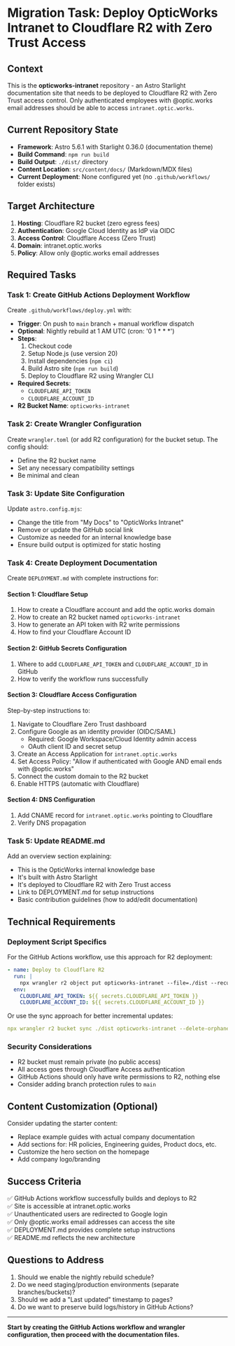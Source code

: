 # Migration Task: Deploy OpticWorks Intranet to Cloudflare R2 with Zero Trust Access

## Context
This is the **opticworks-intranet** repository - an Astro Starlight documentation site that needs to be deployed to Cloudflare R2 with Zero Trust access control. Only authenticated employees with @optic.works email addresses should be able to access `intranet.optic.works`.

## Current Repository State
- **Framework**: Astro 5.6.1 with Starlight 0.36.0 (documentation theme)
- **Build Command**: `npm run build`
- **Build Output**: `./dist/` directory
- **Content Location**: `src/content/docs/` (Markdown/MDX files)
- **Current Deployment**: None configured yet (no `.github/workflows/` folder exists)

## Target Architecture
1. **Hosting**: Cloudflare R2 bucket (zero egress fees)
2. **Authentication**: Google Cloud Identity as IdP via OIDC
3. **Access Control**: Cloudflare Access (Zero Trust)
4. **Domain**: intranet.optic.works
5. **Policy**: Allow only @optic.works email addresses

## Required Tasks

### Task 1: Create GitHub Actions Deployment Workflow
Create `.github/workflows/deploy.yml` with:
- **Trigger**: On push to `main` branch + manual workflow dispatch
- **Optional**: Nightly rebuild at 1 AM UTC (cron: '0 1 * * *')
- **Steps**:
  1. Checkout code
  2. Setup Node.js (use version 20)
  3. Install dependencies (`npm ci`)
  4. Build Astro site (`npm run build`)
  5. Deploy to Cloudflare R2 using Wrangler CLI
- **Required Secrets**: 
  - `CLOUDFLARE_API_TOKEN`
  - `CLOUDFLARE_ACCOUNT_ID`
- **R2 Bucket Name**: `opticworks-intranet`

### Task 2: Create Wrangler Configuration
Create `wrangler.toml` (or add R2 configuration) for the bucket setup. The config should:
- Define the R2 bucket name
- Set any necessary compatibility settings
- Be minimal and clean

### Task 3: Update Site Configuration
Update `astro.config.mjs`:
- Change the title from "My Docs" to "OpticWorks Intranet"
- Remove or update the GitHub social link
- Customize as needed for an internal knowledge base
- Ensure build output is optimized for static hosting

### Task 4: Create Deployment Documentation
Create `DEPLOYMENT.md` with complete instructions for:

#### Section 1: Cloudflare Setup
1. How to create a Cloudflare account and add the optic.works domain
2. How to create an R2 bucket named `opticworks-intranet`
3. How to generate an API token with R2 write permissions
4. How to find your Cloudflare Account ID

#### Section 2: GitHub Secrets Configuration
1. Where to add `CLOUDFLARE_API_TOKEN` and `CLOUDFLARE_ACCOUNT_ID` in GitHub
2. How to verify the workflow runs successfully

#### Section 3: Cloudflare Access Configuration
Step-by-step instructions to:
1. Navigate to Cloudflare Zero Trust dashboard
2. Configure Google as an identity provider (OIDC/SAML)
   - Required: Google Workspace/Cloud Identity admin access
   - OAuth client ID and secret setup
3. Create an Access Application for `intranet.optic.works`
4. Set Access Policy: "Allow if authenticated with Google AND email ends with @optic.works"
5. Connect the custom domain to the R2 bucket
6. Enable HTTPS (automatic with Cloudflare)

#### Section 4: DNS Configuration
1. Add CNAME record for `intranet.optic.works` pointing to Cloudflare
2. Verify DNS propagation

### Task 5: Update README.md
Add an overview section explaining:
- This is the OpticWorks internal knowledge base
- It's built with Astro Starlight
- It's deployed to Cloudflare R2 with Zero Trust access
- Link to DEPLOYMENT.md for setup instructions
- Basic contribution guidelines (how to add/edit documentation)

## Technical Requirements

### Deployment Script Specifics
For the GitHub Actions workflow, use this approach for R2 deployment:
```yaml
- name: Deploy to Cloudflare R2
  run: |
    npx wrangler r2 object put opticworks-intranet --file=./dist --recursive
  env:
    CLOUDFLARE_API_TOKEN: ${{ secrets.CLOUDFLARE_API_TOKEN }}
    CLOUDFLARE_ACCOUNT_ID: ${{ secrets.CLOUDFLARE_ACCOUNT_ID }}
```

Or use the sync approach for better incremental updates:
```yaml
npx wrangler r2 bucket sync ./dist opticworks-intranet --delete-orphaned
```

### Security Considerations
- R2 bucket must remain private (no public access)
- All access goes through Cloudflare Access authentication
- GitHub Actions should only have write permissions to R2, nothing else
- Consider adding branch protection rules to `main`

## Content Customization (Optional)
Consider updating the starter content:
- Replace example guides with actual company documentation
- Add sections for: HR policies, Engineering guides, Product docs, etc.
- Customize the hero section on the homepage
- Add company logo/branding

## Success Criteria
✅ GitHub Actions workflow successfully builds and deploys to R2  
✅ Site is accessible at intranet.optic.works  
✅ Unauthenticated users are redirected to Google login  
✅ Only @optic.works email addresses can access the site  
✅ DEPLOYMENT.md provides complete setup instructions  
✅ README.md reflects the new architecture

## Questions to Address
1. Should we enable the nightly rebuild schedule?
2. Do we need staging/production environments (separate branches/buckets)?
3. Should we add a "Last updated" timestamp to pages?
4. Do we want to preserve build logs/history in GitHub Actions?

---

**Start by creating the GitHub Actions workflow and wrangler configuration, then proceed with the documentation files.**